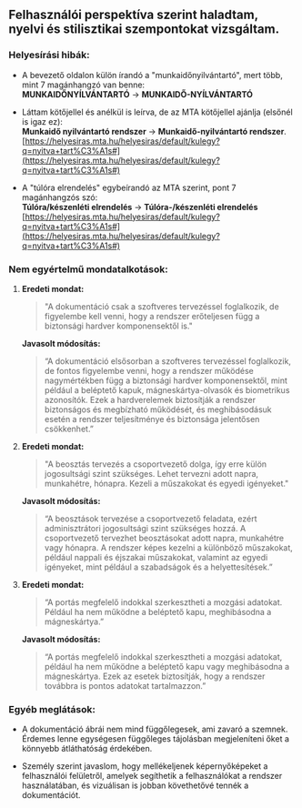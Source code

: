 ## Felhasználói perspektíva szerint haladtam, nyelvi és stilisztikai szempontokat vizsgáltam.

### Helyesírási hibák:

- A bevezető oldalon külön írandó a "munkaidőnyilvántartó", mert több, mint 7 magánhangzó van benne:  
  **MUNKAIDŐNYÍLVÁNTARTÓ** -> **MUNKAIDŐ-NYÍLVÁNTARTÓ**

- Láttam kötőjellel és anélkül is leírva, de az MTA kötőjellel ajánlja (elsőnél is igaz ez):  
  **Munkaidő nyilvántartó rendszer** -> **Munkaidő-nyilvántartó rendszer**.  
  [https://helyesiras.mta.hu/helyesiras/default/kulegy?q=nyitva+tart%C3%A1s#](https://helyesiras.mta.hu/helyesiras/default/kulegy?q=nyitva+tart%C3%A1s#)

- A "túlóra elrendelés" egybeírandó az MTA szerint, pont 7 magánhangzós szó:  
  **Túlóra/készenléti elrendelés** -> **Túlóra-/készenléti elrendelés**  
  [https://helyesiras.mta.hu/helyesiras/default/kulegy?q=nyitva+tart%C3%A1s#](https://helyesiras.mta.hu/helyesiras/default/kulegy?q=nyitva+tart%C3%A1s#)

### Nem egyértelmű mondatalkotások:

1. **Eredeti mondat:**
   > "A dokumentáció csak a szoftveres tervezéssel foglalkozik, de figyelembe kell venni, hogy a rendszer erőteljesen függ a biztonsági hardver komponensektől is."

   **Javasolt módosítás:**
   > “A dokumentáció elsősorban a szoftveres tervezéssel foglalkozik, de fontos figyelembe venni, hogy a rendszer működése nagymértékben függ a biztonsági hardver komponensektől, mint például a beléptető kapuk, mágneskártya-olvasók és biometrikus azonosítók. Ezek a hardverelemek biztosítják a rendszer biztonságos és megbízható működését, és meghibásodásuk esetén a rendszer teljesítménye és biztonsága jelentősen csökkenhet.”

2. **Eredeti mondat:**
   > "A beosztás tervezés a csoportvezető dolga, így erre külön jogosultsági szint szükséges. Lehet tervezni adott napra, munkahétre, hónapra. Kezeli a műszakokat és egyedi igényeket."

   **Javasolt módosítás:**
   > “A beosztások tervezése a csoportvezető feladata, ezért adminisztrátori jogosultsági szint szükséges hozzá. A csoportvezető tervezhet beosztásokat adott napra, munkahétre vagy hónapra. A rendszer képes kezelni a különböző műszakokat, például nappali és éjszakai műszakokat, valamint az egyedi igényeket, mint például a szabadságok és a helyettesítések.”

3. **Eredeti mondat:**
   > “A portás megfelelő indokkal szerkesztheti a mozgási adatokat. Például ha nem működne a beléptető kapu, meghibásodna a mágneskártya.”

   **Javasolt módosítás:**
   > “A portás megfelelő indokkal szerkesztheti a mozgási adatokat, például ha nem működne a beléptető kapu vagy meghibásodna a mágneskártya. Ezek az esetek biztosítják, hogy a rendszer továbbra is pontos adatokat tartalmazzon.”

### Egyéb meglátások:

- A dokumentáció ábrái nem mind függőlegesek, ami zavaró a szemnek. Érdemes lenne egységesen függőleges tájolásban megjeleníteni őket a könnyebb átláthatóság érdekében.

- Személy szerint javaslom, hogy mellékeljenek képernyőképeket a felhasználói felületről, amelyek segíthetik a felhasználókat a rendszer használatában, és vizuálisan is jobban követhetővé tennék a dokumentációt.
